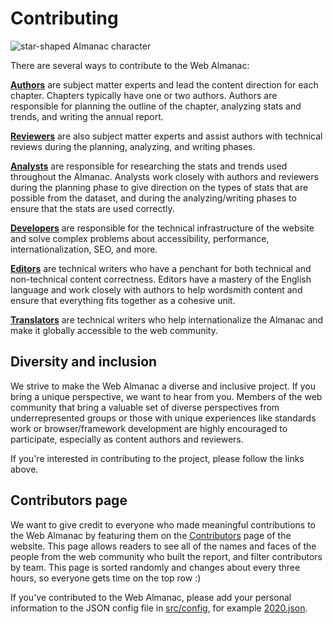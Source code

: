 # Contributing

![star-shaped Almanac character](https://almanac.httparchive.org/static/images/avatars/0.jpg)

There are several ways to contribute to the Web Almanac:

**[Authors](https://github.com/HTTPArchive/almanac.httparchive.org/wiki/Authors'-Guide)** are subject matter experts and lead the content direction for each chapter. Chapters typically have one or two authors. Authors are responsible for planning the outline of the chapter, analyzing stats and trends, and writing the annual report.

**[Reviewers](https://github.com/HTTPArchive/almanac.httparchive.org/wiki/Reviewers'-Guide)** are also subject matter experts and assist authors with technical reviews during the planning, analyzing, and writing phases.

**[Analysts](https://github.com/HTTPArchive/almanac.httparchive.org/wiki/Analysts'-Guide)** are responsible for researching the stats and trends used throughout the Almanac. Analysts work closely with authors and reviewers during the planning phase to give direction on the types of stats that are possible from the dataset, and during the analyzing/writing phases to ensure that the stats are used correctly.

**[Developers](https://github.com/HTTPArchive/almanac.httparchive.org/wiki/Developers'-Guide)** are responsible for the technical infrastructure of the website and solve complex problems about accessibility, performance, internationalization, SEO, and more.

**[Editors](https://github.com/HTTPArchive/almanac.httparchive.org/wiki/Editors'-Guide)** are technical writers who have a penchant for both technical and non-technical content correctness. Editors have a mastery of the English language and work closely with authors to help wordsmith content and ensure that everything fits together as a cohesive unit.

**[Translators](https://github.com/HTTPArchive/almanac.httparchive.org/wiki/Translators'-Guide)** are technical writers who help internationalize the Almanac and make it globally accessible to the web community.

## Diversity and inclusion

We strive to make the Web Almanac a diverse and inclusive project. If you bring a unique perspective, we want to hear from you. Members of the web community that bring a valuable set of diverse perspectives from underrepresented groups or those with unique experiences like standards work or browser/framework development are highly encouraged to participate, especially as content authors and reviewers.

If you're interested in contributing to the project, please follow the links above.

## Contributors page

We want to give credit to everyone who made meaningful contributions to the Web Almanac by featuring them on the [Contributors](https://almanac.httparchive.org/en/2020/contributors) page of the website. This page allows readers to see all of the names and faces of the people from the web community who built the report, and filter contributors by team. This page is sorted randomly and changes about every three hours, so everyone gets time on the top row :)

If you've contributed to the Web Almanac, please add your personal information to the JSON config file in [src/config](https://github.com/HTTPArchive/almanac.httparchive.org/tree/main/src/config), for example [2020.json](https://github.com/HTTPArchive/almanac.httparchive.org/blob/main/src/config/2020.json).
